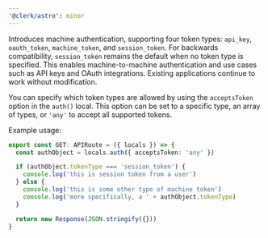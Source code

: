 ```yaml
---
'@clerk/astro': minor
---
```


Introduces machine authentication, supporting four token types: `api_key`, `oauth_token`, `machine_token`, and `session_token`. For backwards compatibility, `session_token` remains the default when no token type is specified. This enables machine-to-machine authentication and use cases such as API keys and OAuth integrations. Existing applications continue to work without modification.

You can specify which token types are allowed by using the `acceptsToken` option in the `auth()` local. This option can be set to a specific type, an array of types, or `'any'` to accept all supported tokens.

Example usage:

```ts
export const GET: APIRoute = ({ locals }) => {
  const authObject = locals.auth({ acceptsToken: 'any' })

  if (authObject.tokenType === 'session_token') {
    console.log('this is session token from a user')
  } else {
    console.log('this is some other type of machine token')
    console.log('more specifically, a ' + authObject.tokenType)
  }

  return new Response(JSON.stringify({}))
}
```
